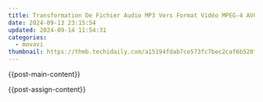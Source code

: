 ```yaml
---
title: Transformation De Fichier Audio MP3 Vers Format Vidéo MPEG-4 AVC (3GP/3G2) Sur Internet Gratuit - Movavi
date: 2024-09-13 23:15:54
updated: 2024-09-14 11:54:31
categories:
  - movavi
thumbnail: https://thmb.techidaily.com/a15194fdab7ce573fc7bec2caf6b520f41973cd441f04ab25b46d1fcaa4ea3b7.jpg
---
```


{{post-main-content}}

<ins class="adsbygoogle"
     style="display:block"
     data-ad-format="autorelaxed"
     data-ad-client="ca-pub-7571918770474297"
     data-ad-slot="1223367746"></ins>

{{post-assign-content}}

<ins class="adsbygoogle"
     style="display:block"
     data-ad-client="ca-pub-7571918770474297"
     data-ad-slot="8358498916"
     data-ad-format="auto"
     data-full-width-responsive="true"></ins>
